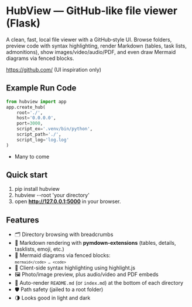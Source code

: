 # HubView — GitHub‑like file viewer (Flask)

A clean, fast, local file viewer with a GitHub‑style UI. Browse folders, preview code with syntax highlighting, render Markdown (tables, task lists, admonitions), show images/video/audio/PDF, and even draw Mermaid diagrams via fenced blocks.

https://github.com/ (UI inspiration only)


## Example Run Code

```python
from hubview import app
app.create_hub(
    root='./',
    host='0.0.0.0',
    port=3000,
    script_ex='.venv/bin/python',
    script_path='./',
    script_log='log.log'
)
```

- Many to come

## Quick start

1. pip install hubview
2. hubview --root 'your directory'
3. open **http://127.0.0.1:5000** in your browser.




## Features

- 🗂️ Directory browsing with breadcrumbs
- 📝 Markdown rendering with **pymdown-extensions** (tables, details, tasklists, emoji, etc.)
- 🧠 Mermaid diagrams via fenced blocks:  
  <code>```mermaid</code> … <code>```</code>
- 🎨 Client-side syntax highlighting using highlight.js
- 🖼️ Photo/image preview, plus audio/video and PDF embeds
- 📖 Auto-render `README.md` (or `index.md`) at the bottom of each directory
- 🛡️ Path safety (jailed to a root folder)
- 🌗 Looks good in light and dark



